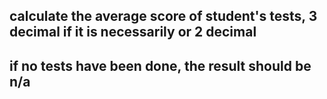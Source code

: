 ## calculate the average score of student's tests, 3 decimal if it is necessarily or 2 decimal 


## if no tests have been done, the result should be n/a 



<!-- ## test toggle  
- if it is in the expandedStudentId list, then show 
- if it is not in the expandedStudentId list, then not show  -->